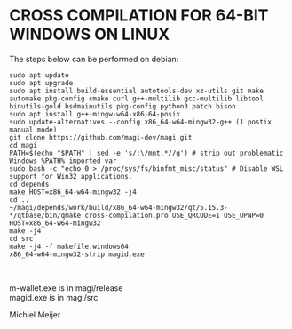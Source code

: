 CROSS COMPILATION FOR 64-BIT WINDOWS ON LINUX
==============================================

The steps below can be performed on debian:

    sudo apt update
    sudo apt upgrade
    sudo apt install build-essential autotools-dev xz-utils git make automake pkg-config cmake curl g++-multilib gcc-multilib libtool binutils-gold bsdmainutils pkg-config python3 patch bison
    sudo apt install g++-mingw-w64-x86-64-posix
    sudo update-alternatives --config x86_64-w64-mingw32-g++ (1 postix manual mode)
    git clone https://github.com/magi-dev/magi.git
    cd magi
    PATH=$(echo "$PATH" | sed -e 's/:\/mnt.*//g') # strip out problematic Windows %PATH% imported var
    sudo bash -c "echo 0 > /proc/sys/fs/binfmt_misc/status" # Disable WSL support for Win32 applications.
    cd depends
    make HOST=x86_64-w64-mingw32 -j4
    cd ..
    ~/magi/depends/work/build/x86_64-w64-mingw32/qt/5.15.3-*/qtbase/bin/qmake cross-compilation.pro USE_QRCODE=1 USE_UPNP=0 HOST=x86_64-w64-mingw32
    make -j4
    cd src
    make -j4 -f makefile.windows64
    x86_64-w64-mingw32-strip magid.exe
<br/>

m-wallet.exe is in magi/release<br/>
magid.exe is in magi/src<br/>

Michiel Meijer
